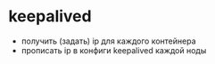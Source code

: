# keepalived
- получить (задать) ip для каждого контейнера
- прописать ip в конфиги keepalived каждой ноды
